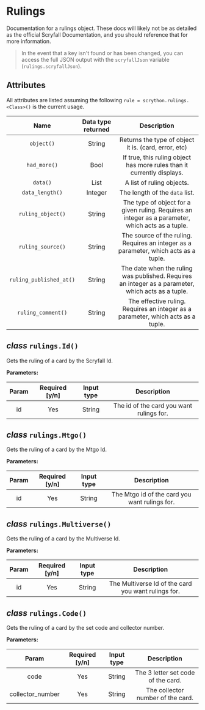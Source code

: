 ﻿# Rulings

Documentation for a rulings object. These docs will likely not be as detailed as the official Scryfall Documentation, and you should reference that for more information.

>In the event that a key isn't found or has been changed, you can access the full JSON output with the `scryfallJson` variable (`rulings.scryfallJson`).

## Attributes
All attributes are listed assuming the following
`rule = scrython.rulings.<Class>()` is the current usage.

|Name|Data type returned|Description|
|:---:|:---:|:---:|
|`object()`|String|Returns the type of object it is. (card, error, etc)|
|`had_more()`|Bool| If true, this ruling object has more rules than it currently displays.|
|`data()`|List|A list of ruling objects.
|`data_length()`|Integer|The length of the `data` list.|
|`ruling_object()`|String|The type of object for a given ruling. Requires an integer as a parameter, which acts as a tuple.|
|`ruling_source()`|String|The source of the ruling. Requires an integer as a parameter, which acts as a tuple.|
|`ruling_published_at()`|String|The date when the ruling was published. Requires an integer as a parameter, which acts as a tuple.|
|`ruling_comment()`|String|The effective ruling. Requires an integer as a parameter, which acts as a tuple.|

## *class* `rulings.Id()`
Gets the ruling of a card by the Scryfall Id.

**Parameters:**

| Param |Required [y/n]| Input type | Description |
| :---: | :---: | :---:  |:---: |
|id|Yes|String|The id of the card you want rulings for.|

## *class* `rulings.Mtgo()`
Gets the ruling of a card by the Mtgo Id.

**Parameters:**

|Param|Required [y/n]|Input type|Description|
|:---:|:---:|:---:|:---:|
|id|Yes|String|The Mtgo id of the card you want rulings for.|

## *class* `rulings.Multiverse()`
Gets the ruling of a card by the Multiverse Id.

**Parameters:**

|Param|Required [y/n]|Input type|Description|
|:---:|:---:|:---:|:---:|
|id|Yes|String|The Multiverse Id of the card you want rulings for.|

## *class* `rulings.Code()`
Gets the ruling of a card by the set code and collector number.

**Parameters:**

|Param|Required [y/n]|Input type|Description|
|:---:|:---:|:---:|:---:|
|code|Yes|String|The 3 letter set code of the card.|
|collector_number|Yes|String|The collector number of the card.|
